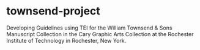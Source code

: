 # townsend-project
Developing Guidelines using TEI for the William Townsend & Sons Manuscript Collection in the Cary Graphic Arts Collection at the Rochester Institute of Technology in Rochester, New York. 

